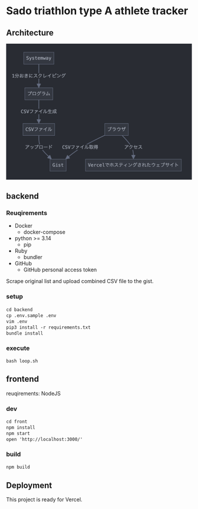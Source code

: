 # Sado triathlon type A athlete tracker


## Architecture

![](2024-09-02-11-39-25.png)

## backend

### Reuqirements

- Docker
  - docker-compose
- python >= 3.14
  - pip
- Ruby
  - bundler
- GitHub
  - GitHub personal access token


Scrape original list and upload combined CSV file to the gist.

### setup
```
cd backend
cp .env.sample .env
vim .env
pip3 install -r requirements.txt
bundle install
```

### execute
```
bash loop.sh
```

## frontend


reuqirements: NodeJS


### dev
```
cd front
npm install
npm start
open 'http://localhost:3000/'
```


### build

```
npm build
```

## Deployment

This project is ready for Vercel.


